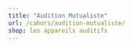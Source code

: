 ```yaml
---
title: "Audition Mutualiste"
url: /cahors/audition-mutualiste/
shop: les appareils auditifs
---
```

